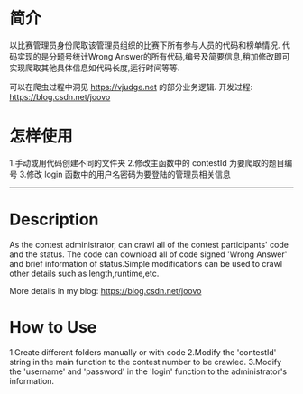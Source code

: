 # 简介

以比赛管理员身份爬取该管理员组织的比赛下所有参与人员的代码和榜单情况.
代码实现的是分题号统计Wrong Answer的所有代码,编号及简要信息,稍加修改即可实现爬取其他具体信息如代码长度,运行时间等等.

可以在爬虫过程中洞见 https://vjudge.net 的部分业务逻辑.
开发过程:
https://blog.csdn.net/joovo

# 怎样使用

1.手动或用代码创建不同的文件夹
2.修改主函数中的 contestId 为要爬取的题目编号
3.修改 login 函数中的用户名密码为要登陆的管理员相关信息

-----------------------

# Description

As the contest administrator, can crawl all of  the contest  participants' code and the status.
The code can download all of code signed 'Wrong Answer' and brief information of status.Simple modifications can be used to crawl other details such as length,runtime,etc.

More details in my blog:
https://blog.csdn.net/joovo

# How to Use

1.Create different folders manually or with code
2.Modify the 'contestId' string in the main function to the contest number to be crawled.
3.Modify the 'username' and 'password' in the 'login' function to the administrator's information.

